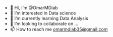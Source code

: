 - 👋 Hi, I’m @OmarMDiab
- 👀 I’m interested in Data science
- 🌱 I’m currently learning Data Analysis
- 💞️ I’m looking to collaborate on ...
- 📫 How to reach me omarmdiab35@gmail.com

<!---
OmarMDiab/OmarMDiab is a ✨ special ✨ repository because its `README.md` (this file) appears on your GitHub profile.
You can click the Preview link to take a look at your changes.
--->
